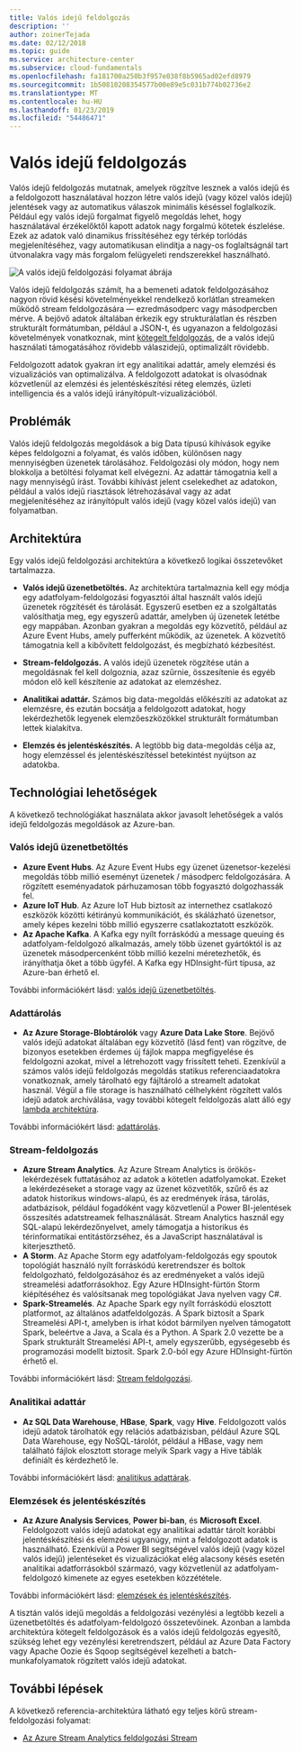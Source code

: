 ```yaml
---
title: Valós idejű feldolgozás
description: ''
author: zoinerTejada
ms.date: 02/12/2018
ms.topic: guide
ms.service: architecture-center
ms.subservice: cloud-fundamentals
ms.openlocfilehash: fa181700a250b3f957e038f8b5965ad02efd8979
ms.sourcegitcommit: 1b50810208354577b00e89e5c031b774b02736e2
ms.translationtype: MT
ms.contentlocale: hu-HU
ms.lasthandoff: 01/23/2019
ms.locfileid: "54486471"
---
```

# <a name="real-time-processing"></a>Valós idejű feldolgozás

Valós idejű feldolgozás mutatnak, amelyek rögzítve lesznek a valós idejű és a feldolgozott használatával hozzon létre valós idejű (vagy közel valós idejű) jelentések vagy az automatikus válaszok minimális késéssel foglalkozik. Például egy valós idejű forgalmat figyelő megoldás lehet, hogy használatával érzékelőktől kapott adatok nagy forgalmú kötetek észlelése. Ezek az adatok való dinamikus frissítéséhez egy térkép torlódás megjelenítéséhez, vagy automatikusan elindítja a nagy-os foglaltságnál tart útvonalakra vagy más forgalom felügyeleti rendszerekkel használható.

![A valós idejű feldolgozási folyamat ábrája](./images/real-time-pipeline.png)

Valós idejű feldolgozás számít, ha a bemeneti adatok feldolgozásához nagyon rövid késési követelményekkel rendelkező korlátlan streameken működő stream feldolgozására &mdash; ezredmásodperc vagy másodpercben mérve. A bejövő adatok általában érkezik egy strukturálatlan és részben strukturált formátumban, például a JSON-t, és ugyanazon a feldolgozási követelmények vonatkoznak, mint [kötegelt feldolgozás](./batch-processing.md), de a valós idejű használati támogatásához rövidebb válaszidejű, optimalizált rövidebb.

Feldolgozott adatok gyakran írt egy analitikai adattár, amely elemzési és vizualizációs van optimalizálva. A feldolgozott adatokat is olvasódnak közvetlenül az elemzési és jelentéskészítési réteg elemzés, üzleti intelligencia és a valós idejű irányítópult-vizualizációból.

## <a name="challenges"></a>Problémák

Valós idejű feldolgozás megoldások a big Data típusú kihívások egyike képes feldolgozni a folyamat, és valós időben, különösen nagy mennyiségben üzenetek tárolásához. Feldolgozási oly módon, hogy nem blokkolja a betöltési folyamat kell elvégezni. Az adattár támogatnia kell a nagy mennyiségű írást. További kihívást jelent cselekedhet az adatokon, például a valós idejű riasztások létrehozásával vagy az adat megjelenítéséhez az irányítópult valós idejű (vagy közel valós idejű) van folyamatban.

## <a name="architecture"></a>Architektúra

Egy valós idejű feldolgozási architektúra a következő logikai összetevőket tartalmazza.

- **Valós idejű üzenetbetöltés.** Az architektúra tartalmaznia kell egy módja egy adatfolyam-feldolgozási fogyasztói által használt valós idejű üzenetek rögzítését és tárolását. Egyszerű esetben ez a szolgáltatás valósíthatja meg, egy egyszerű adattár, amelyben új üzenetek letétbe egy mappában. Azonban gyakran a megoldás egy közvetítő, például az Azure Event Hubs, amely pufferként működik, az üzenetek. A közvetítő támogatnia kell a kibővített feldolgozást, és megbízható kézbesítést.

- **Stream-feldolgozás.** A valós idejű üzenetek rögzítése után a megoldásnak fel kell dolgoznia, azaz szűrnie, összesítenie és egyéb módon elő kell készítenie az adatokat az elemzéshez.

- **Analitikai adattár.** Számos big data-megoldás előkészíti az adatokat az elemzésre, és ezután bocsátja a feldolgozott adatokat, hogy lekérdezhetők legyenek elemzőeszközökkel strukturált formátumban lettek kialakítva.

- **Elemzés és jelentéskészítés.** A legtöbb big data-megoldás célja az, hogy elemzéssel és jelentéskészítéssel betekintést nyújtson az adatokba.

## <a name="technology-choices"></a>Technológiai lehetőségek

A következő technológiákat használata akkor javasolt lehetőségek a valós idejű feldolgozás megoldások az Azure-ban.

### <a name="real-time-message-ingestion"></a>Valós idejű üzenetbetöltés

- **Azure Event Hubs**. Az Azure Event Hubs egy üzenet üzenetsor-kezelési megoldás több millió eseményt üzenetek / másodperc feldolgozására. A rögzített eseményadatok párhuzamosan több fogyasztó dolgozhassák fel.
- **Azure IoT Hub**. Az Azure IoT Hub biztosít az internethez csatlakozó eszközök közötti kétirányú kommunikációt, és skálázható üzenetsor, amely képes kezelni több millió egyszerre csatlakoztatott eszközök.
- **Az Apache Kafka**. A Kafka egy nyílt forráskódú a message queuing és adatfolyam-feldolgozó alkalmazás, amely több üzenet gyártóktól is az üzenetek másodpercenként több millió kezelni méretezhetők, és irányíthatja őket a több ügyfél. A Kafka egy HDInsight-fürt típusa, az Azure-ban érhető el.

További információkért lásd: [valós idejű üzenetbetöltés](../technology-choices/real-time-ingestion.md).

### <a name="data-storage"></a>Adattárolás

- **Az Azure Storage-Blobtárolók** vagy **Azure Data Lake Store**. Bejövő valós idejű adatokat általában egy közvetítő (lásd fent) van rögzítve, de bizonyos esetekben érdemes új fájlok mappa megfigyelése és feldolgozni azokat, mivel a létrehozott vagy frissített teheti. Ezenkívül a számos valós idejű feldolgozás megoldás statikus referenciaadatokra vonatkoznak, amely tárolható egy fájltároló a streamelt adatokat használ. Végül a file storage is használható célhelyként rögzített valós idejű adatok archiválása, vagy további kötegelt feldolgozás alatt álló egy [lambda architektúra](../big-data/index.md#lambda-architecture).

További információkért lásd: [adattárolás](../technology-choices/data-storage.md).

### <a name="stream-processing"></a>Stream-feldolgozás

- **Azure Stream Analytics**. Az Azure Stream Analytics is örökös-lekérdezések futtatásához az adatok a kötetlen adatfolyamokat. Ezeket a lekérdezéseket a storage vagy az üzenet közvetítők, szűrő és az adatok historikus windows-alapú, és az eredmények írása, tárolás, adatbázisok, például fogadóként vagy közvetlenül a Power BI-jelentések összesítés adatstreamek felhasználását. Stream Analytics használ egy SQL-alapú lekérdezőnyelvet, amely támogatja a historikus és térinformatikai entitástörzséhez, és a JavaScript használatával is kiterjeszthető.
- **A Storm**. Az Apache Storm egy adatfolyam-feldolgozás egy spoutok topológiát használó nyílt forráskódú keretrendszer és boltok feldolgozható, feldolgozásához és az eredményeket a valós idejű streamelési adatforrásokhoz. Egy Azure HDInsight-fürtön Storm kiépítéséhez és valósítsanak meg topológiákat Java nyelven vagy C#.
- **Spark-Streamelés**. Az Apache Spark egy nyílt forráskódú elosztott platformot, az általános adatfeldolgozás. A Spark biztosít a Spark Streamelési API-t, amelyben is írhat kódot bármilyen nyelven támogatott Spark, beleértve a Java, a Scala és a Python. A Spark 2.0 vezette be a Spark strukturált Streamelési API-t, amely egyszerűbb, egységesebb és programozási modellt biztosít. Spark 2.0-ból egy Azure HDInsight-fürtön érhető el.

További információkért lásd: [Stream feldolgozási](../technology-choices/stream-processing.md).

### <a name="analytical-data-store"></a>Analitikai adattár

- **Az SQL Data Warehouse**, **HBase**, **Spark**, vagy **Hive**. Feldolgozott valós idejű adatok tárolhatók egy relációs adatbázisban, például Azure SQL Data Warehouse, egy NoSQL-tárolót, például a HBase, vagy nem található fájlok elosztott storage melyik Spark vagy a Hive táblák definiált és kérdezhető le.

További információkért lásd: [analitikus adattárak](../technology-choices/analytical-data-stores.md).

### <a name="analytics-and-reporting"></a>Elemzések és jelentéskészítés

- **Az Azure Analysis Services**, **Power bi-ban**, és **Microsoft Excel**. Feldolgozott valós idejű adatokat egy analitikai adattár tárolt korábbi jelentéskészítési és elemzési ugyanúgy, mint a feldolgozott adatok is használható. Ezenkívül a Power BI segítségével valós idejű (vagy közel valós idejű) jelentéseket és vizualizációkat elég alacsony késés esetén analitikai adatforrásokból származó, vagy közvetlenül az adatfolyam-feldolgozó kimenete az egyes esetekben közzététele.

További információkért lásd: [elemzések és jelentéskészítés](../technology-choices/analysis-visualizations-reporting.md).

A tisztán valós idejű megoldás a feldolgozási vezénylési a legtöbb kezeli a üzenetbetöltés és adatfolyam-feldolgozó összetevőinek. Azonban a lambda architektúra kötegelt feldolgozások és a valós idejű feldolgozás egyesítő, szükség lehet egy vezénylési keretrendszert, például az Azure Data Factory vagy Apache Oozie és Sqoop segítségével kezelheti a batch-munkafolyamatok rögzített valós idejű adatokat.

## <a name="next-steps"></a>További lépések

A következő referencia-architektúra látható egy teljes körű stream-feldolgozási folyamat:

- [Az Azure Stream Analytics feldolgozási Stream](../../reference-architectures/data/stream-processing-stream-analytics.md)